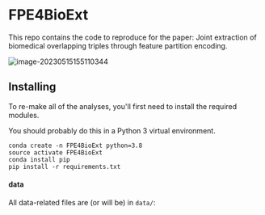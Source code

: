 # FPE4BioExt

This repo contains the code to reproduce for the paper: Joint extraction of biomedical overlapping triples through feature partition encoding.

![image-20230515155110344](https://github.com/StudentHongCheng/FPE/blob/main/FIG1.png?raw=true)

## Installing

To re-make all of the analyses, you'll first need to install the required modules.

You should probably do this in a Python 3 virtual environment.

```
conda create -n FPE4BioExt python=3.8
source activate FPE4BioExt
conda install pip
pip install -r requirements.txt
```
#### data

All data-related files are (or will be) in `data/`:
